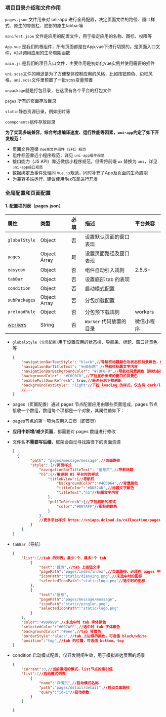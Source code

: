 ### 项目目录介绍和文件作用

`pages.json` 文件用来对 uni-app 进行全局配置，决定页面文件的路径、窗口样式、原生的导航栏、底部的原生tabbar等

`manifest.json` 文件是应用的配置文件，用于指定应用的名称、图标、权限等

`App.vue` 是我们的根组件，所有页面都是在App.vue下进行切换的，是页面入口文件，可以调用应用的生命周期函数

`main.js` 是我们的项目入口文件，主要作用是初始化vue实例并使用需要的插件

`uni.scss`文件的用途是为了方便整体控制应用的风格，比如按钮颜色、边框风格，`uni.scss`文件里预置了一批scss变量预置

`unpackage`就是打包目录，在这里有各个平台的打包文件

`pages` 所有的页面存放目录

`static`静态资源目录，例如图片等

`commponents`组件存放目录

**为了实现多端兼容，综合考虑编译速度、运行性能等因素，`uni-app`约定了如下开发规范：**

+ 页面文件遵循 `Vue单文件组件（SFC）规范`
+ 组件标签靠近小程序规范，详见 `uni-app组件规范`
+ 接口能力（JS API）靠近微信小程序规范，但需将前缀 `wx` 替换为 `uni`，详见 `uni-app接口规范`
+ 数据绑定及事件处理同 `Vue.js`规范，同时补充了App及页面的生命周期
+ 为兼容多端运行，建议使用flex布局进行开发



### 全局配置和页面配置

#### 1. 配置项列表（pages.json）

| 属性                                                         | 类型         | 必填 | 描述                    | 平台兼容   |
| :----------------------------------------------------------- | :----------- | :--- | :---------------------- | :--------- |
| `globalStyle`                                                | Object       | 否   | 设置默认页面的窗口表现  |            |
| `pages`                                                      | Object Array | 是   | 设置页面路径及窗口表现  |            |
| `easycom`                                                    | Object       | 否   | 组件自动引入规则        | 2.5.5+     |
| `tabBar`                                                     | Object       | 否   | 设置底部 tab 的表现     |            |
| `condition`                                                  | Object       | 否   | 启动模式配置            |            |
| `subPackages`                                                | Object Array | 否   | 分包加载配置            |            |
| `preloadRule`                                                | Object       | 否   | 分包预下载规则          | workers    |
| [workers](https://developers.weixin.qq.com/miniprogram/dev/framework/workers.html) | String       | 否   | `Worker` 代码放置的目录 | 微信小程序 |



+ `globalStyle (全局配置)`用于设置应用的状态栏、导航条、标题、窗口背景色等

  ```json
  {
      "navigationBarTextStyle": "black",//导航栏标题颜色及状态栏前景颜色，仅支持 black/white	
      "navigationBarTitleText": "头部标题",//导航栏标题文字内容
      "navigationBarBackgroundColor": "#F8F8F8",//导航栏背景颜色（同状态栏背景色）
      "backgroundColor": "#C0C0C0",//下拉显示出来的窗口的背景色
      "enablePullDownRefresh": true,//是否开启下拉刷新
      "backgroundTextStyle": "light"//下拉 loading 的样式，仅支持 dark/light
      //...
  }
  ```

  

+ pages（页面配置）通过 pages 节点配置应用由哪些页面组成，pages 节点接收一个数组，数组每个项都是一个对象，其属性值如下：

- pages节点的第一项为应用入口页（即首页）

- **应用中新增/减少页面**，都需要对 pages 数组进行修改

- 文件名**不需要写后缀**，框架会自动寻找路径下的页面资源

  ```json
  [
  	{
          "path": "pages/message/message",//页面路径
          "style": {//页面样式
              "navigationBarTitleText": "信息页",//导航标题
              "h5":{//编译到 H5 平台时的样式
                  "titleNView":{//导航栏
                      "backgroundColor":"#4CD964",//背景颜色
                      "titleColor":"#DD524D",//标题文字颜色
                      "titleText":"h5"//标题文字内容
                  },
                  "pullToRefresh":{//下拉刷新的样式
                      "color":"#007AFF"//图标的颜色
                  }
              },
              //更多平台样式 https://uniapp.dcloud.io/collocation/pages?id=style
          }
      }
  ]
  ```

  

+ `tabBar`（导航）

  ```json
  {
      "list":[//tab 的列表，最少2个、最多5个 tab
          {
              "text":"首页",//tab 上按钮文字
              "pagePath":"pages/index/index",//页面路径，必须在 pages 中先定义
              "iconPath":"static/dianying.png",//未选中时的图标
              "selectedIconPath":"static/logo.png"//选中时的图标
          },
          {
              "text":"信息",
              "pagePath":"pages/message/message",
              "iconPath":"static/pinglun.png",
              "selectedIconPath":"static/logo.png"
          }
      ],
      "color":"#999999",//未选中时 tab 字体颜色
      "selectedColor":"#007AFF",//选中时 tab 字体颜色
      "backgroundColor":"#eee",//tab 背景色
      "borderStyle":"black",//tab 上边框的颜色，可选值 black/white
      "position":"top",//tab 的位置，可选值 bottom、top
  }
  ```



+ condition  启动模式配置，仅开发期间生效，用于模拟直达页面的场景

  ```json
  {
      "current":0,//当前激活的模式，list节点的索引值
      "list":[//启动模式列表
          {
              "name":"详情页",//启动模式名称
              "path":"pages/detail/detail",//启动页面路径
              "query":"id=1"//启动参数
          }
      ]
  
  }
  ```

  

